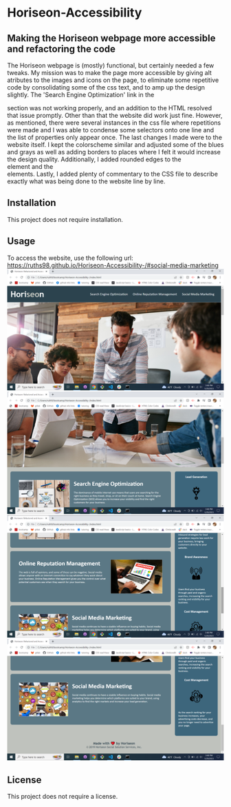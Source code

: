 # Horiseon-Accessibility

## Making the Horiseon webpage more accessible and refactoring the code

The Horiseon webpage is (mostly) functional, but certainly needed a few tweaks. My mission was to make the page more accessible by giving alt atributes to the images and icons on the page, to eliminate some repetitive code by consolidating some of the css text, and to amp up the design slightly.  The 'Search Engine Optimization' link in the <nav> section was not working properly, and an addition to the HTML resolved that issue promptly. Other than that the website did work just fine. However, as mentioned, there were several instances in the css file where repetitions were made and I was able to condense some selectors onto one line and the list of properties only appear once. The last changes I made were to the website itself. I kept the colorscheme similar and adjusted some of the blues and grays as well as adding borders to places where I felt it would increase the design quality. Additionally, I added rounded edges to the <aside> element and the <article> elements. Lastly, I added plenty of commentary to the CSS file to describe exactly what was being done to the website line by line.

## Installation
This project does not require installation. 

## Usage
To access the website, use the following url:
https://ruths98.github.io/Horiseon-Accessibility-/#social-media-marketing
![Screenshot.1](horiseon1.png)
![Screenshot.2](horiseon2.png)
![Screenshot.3](horiseon3.png)
![Screenshot.4](horiseon4.png)

## License

This project does not require a license.
